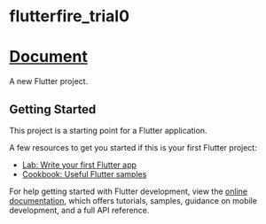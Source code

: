# flutterfire_trial0

# [Document](https://funny-office-83f.notion.site/FlutterFire-Authentication-Demonstration-App-Document-15baf81700c14dde82e78b9a5ab31e60)


A new Flutter project.

## Getting Started

This project is a starting point for a Flutter application.

A few resources to get you started if this is your first Flutter project:

- [Lab: Write your first Flutter app](https://docs.flutter.dev/get-started/codelab)
- [Cookbook: Useful Flutter samples](https://docs.flutter.dev/cookbook)

For help getting started with Flutter development, view the
[online documentation](https://docs.flutter.dev/), which offers tutorials,
samples, guidance on mobile development, and a full API reference.
